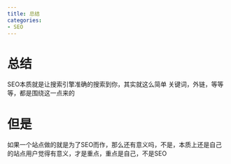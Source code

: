 ```yaml
---
title: 总结
categories: 
- SEO
---
```


# 总结

SEO本质就是让搜索引擎准确的搜索到你，其实就这么简单
关键词，外链，等等等，都是围绕这一点来的

# 但是
如果一个站点做的就是为了SEO而作，那么还有意义吗，不是，本质上还是自己的站点用户觉得有意义，才是重点，重点是自己，不是SEO